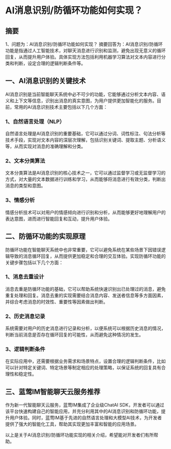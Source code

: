 # AI消息识别/防循环功能如何实现？

## 摘要

1、问题为：AI消息识别/防循环功能如何实现？
摘要回答为：AI消息识别/防循环功能是指通过人工智能技术，对聊天消息进行识别和监测，避免出现无意义的循环回复，从而提升用户体验。具体实现方法包括利用机器学习算法对文本内容进行分类和判断，设定合理的逻辑判断条件等。

## 一、AI消息识别的关键技术

AI消息识别是当前智能聊天系统中必不可少的功能，它能够通过分析文本内容、语义和上下文等信息，识别出消息的真实意图，为用户提供更加智能化的服务。目前，常用的AI消息识别技术主要包括以下几个方面：

### 1、自然语言处理（NLP）

自然语言处理是AI消息识别的重要基础，它可以通过分词、词性标注、句法分析等技术手段，实现对文本内容的深层次理解，包括识别关键词、提取主题、分析语义等，从而实现对消息的准确理解和分类。

### 2、文本分类算法

文本分类算法是AI消息识别的核心技术之一，它可以通过监督学习或无监督学习的方式，对大量的文本数据进行训练和学习，从而能够将消息进行有效分类，判断出消息的类型和意图。

### 3、情感分析

情感分析技术可以对用户的情感倾向进行识别和分析，从而能够更好地理解用户的表达意图，进而进行智能回复和互动，提升用户体验。

## 二、防循环功能的实现原理

防循环功能在智能聊天系统中也非常重要，它可以避免系统在某些场景下因错误逻辑导致的消息循环回复，从而提供更加稳定和合理的交互体验。实现防循环功能的关键步骤包括以下几个方面：

### 1、消息去重设计

消息去重是防循环功能的基础，它可以帮助系统快速识别出已处理过的消息，避免重复处理和回复。消息去重的实现需要结合消息内容、发送者信息等多方面因素，并综合考虑消息的时效性、重要性等因素做出判断。

### 2、历史消息记录

系统需要对用户的历史消息进行记录和分析，以便系统可以根据历史消息的情况，判断当前消息是否存在循环回复的可能性，从而避免这种情况的发生。

### 3、逻辑判断条件

在实际应用中，还需要根据业务需求和场景特点，设置合理的逻辑判断条件，比如可以针对特定关键词、特定场景等制定相应的处理策略，以保证系统的回复具有合理性和稳定性。

## 三、蓝莺IM智能聊天云服务推荐

作为新一代智能聊天云服务，蓝莺IM集成了企业级ChatAI SDK，开发者可以通过该平台快速构建自己的智能应用，并充分利用其中的AI消息识别和防循环功能，提升用户体验。同时，蓝莺IM基于先进的自然语言处理和大模型AI技术，为开发者提供了强大的智能化工具，帮助其实现更加丰富和智能的应用场景。

以上是关于AI消息识别/防循环功能实现的相关介绍，希望能对开发者们有所帮助。
